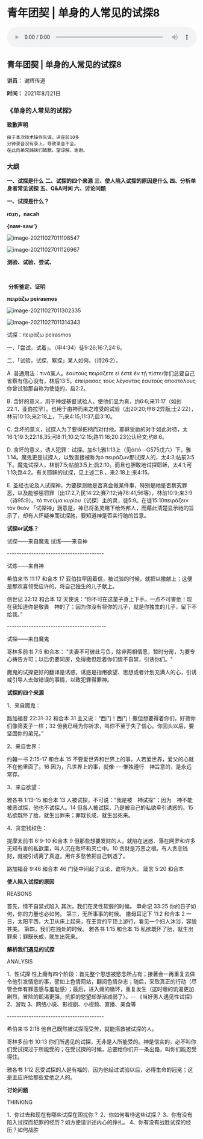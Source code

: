 # 青年团契 | 单身的人常见的试探8

<audio style="width: 100%;" preload="false" controls controlslist="nodownload"><source src="http://file.simai.life/audio/mp3/2021/dantuan_8_210821.MP3" type="audio/mpeg">Your browser does not support the audio element.</audio>

## 青年团契 | 单身的人常见的试探8

**讲员：** 谢辉传道

**时间：** 2021年8月21日

### 《单身的人常见的试探》

**致歉声明**

```
由于本次技术操作失误，讲座前10多
分钟录音没有录上，导致录音不全。
在此向弟兄姊妹们致歉。望谅解，谢谢。
```

### **大纲**

**一、试探是什么**
**二、试探的四个来源**
**三、使人陷入试探的原因是什么**
**四、分析单身者常见试探**
**五、Q&A时间**
**六、讨论问题**



**一、试探是什么？**

**תְנַסּ֔וּ，nacah** 

**{naw-saw’}** 

![image-20211027011108547](C:\Users\leepe\AppData\Roaming\Typora\typora-user-images\image-20211027011108547.png)

![image-20211027011126967](C:\Users\leepe\AppData\Roaming\Typora\typora-user-images\image-20211027011126967.png)

**测验、试验、尝试、**

​			

​													**分析鉴定、证明**

**πειράζω peirasmos**

![image-20211027011302335](C:\Users\leepe\AppData\Roaming\Typora\typora-user-images\image-20211027011302335.png)

![image-20211027011314343](C:\Users\leepe\AppData\Roaming\Typora\typora-user-images\image-20211027011314343.png)

试探：πειράζω peirasmos

一、「尝试，试着」。（申4:34）徒9:26;16:7;24:6。

二、「试验，试探，察探」某人如何。（诗26:2）。

A. 普通用法：τινά某人。ἑαυτοὺς πειράζετε εἰ ἐστὲ ἐν τῇ πίστει你们总要自己省察有信心没有，林后13:5。ἐπείρασας τοὺς λέγοντας ἑαυτοὺς ἀποστόλους你曾试验那自称为使徒的，启2:2。

B. 含好的意义，用于神或基督试验人，使他们显为真，约6:6;来11:17（如创22:1，亚伯拉罕）。也用于由神而来之难受的试验（出20:20;申8:2异版;士2:22），林前10:13;来2:18上，下;来4:15;11:37;启3:10。

C. 含坏的意义，试探人为了要得把柄而对付他。耶稣受祂的对手如此对待，太16:1;19:3;22:18,35;可8:11;10:2;12:15;路11:16;20:23公认经文;约8:6。

D. 含坏的意义，诱人犯罪：试探。加6:1;雅1:13上（见ἀπό－G575戊六）下，雅1:14。魔鬼更是试探人，以致直接被称为ὁ πειράζων那试探人的，太4:3;帖前3:5下。魔鬼试探人，林前7:5;帖前3:5上;启2:10。而且也胆敢地试探耶稣，太4:1;可1:13;路4:2。有关耶稣的试探，见上述二B.，来2:18上;来4:15。

E. 圣经也论及人试探神，为要探测祂是否真会做某件事，特别是祂是否察究罪恶，以及能够惩罚罪（出17:2,7;民14:22;赛7:12;诗78:41,56等），林前10:9;来3:9（诗95:9）。τὸ πνεῦμα κυρίου〔试探〕主的灵，徒5:9。在徒15:10πειράζειν τὸν θεόν 「试探神」涵意是，神已将圣灵赐下给外邦人，而藉此清楚显示祂的旨示了，却有人怀疑神而试探祂，要知道神是否实行祂的旨意。

 

**试探or试炼？**

试探——来自魔鬼
试炼——来自神

\----------------------------------------

试炼——来自神

希伯来书 11:17 和合本
17 亚伯拉罕因着信，被试验的时候，就把以撒献上；这便是那欢喜领受应许的，将自己独生的儿子献上。

创世记 22:12 和合本
12 天使说：“你不可在这童子身上下手。一点不可害他！现在我知道你是敬畏　神的了；因为你没有将你的儿子，就是你独生的儿子，留下不给我。”

\-----------------------------------------

试探——来自魔鬼

哥林多前书 7:5 和合本：
"夫妻不可彼此亏负，除非两相情愿，暂时分房，为要专心祷告方可；以后仍要同房，免得撒但趁着你们情不自禁，引诱你们。"

魔鬼的试探更好的翻译是诱惑，诱惑是指用欲望、思想或者计划充满人的心，引诱或引导人去做错误的事情，以致犯罪得罪神。

 

**试探的四个来源**

1、来自魔鬼：

路加福音 22:31-32 和合本
31 主又说：“西门！西门！撒但想要得着你们，好筛你们像筛麦子一样；32 但我已经为你祈求，叫你不至于失了信心。你回头以后，要坚固你的弟兄。”

2、来自世界：

约翰一书 2:15-17 和合本
15 不要爱世界和世界上的事。人若爱世界，爱父的心就不在他里面了。16 因为，凡世界上的事，就像······惟独遵行　神旨意的，是永远常存。

3、来自欲望：

雅各书 1:13-15 和合本
13 人被试探，不可说：“我是被　神试探”；因为　神不能被恶试探，他也不试探人。14 但各人被试探，乃是被自己的私欲牵引诱惑的。15 私欲既怀了胎，就生出罪来；罪既长成，就生出死来。

4、贪恋钱权色：

提摩太前书 6:9-10 和合本
9 但那些想要发财的人，就陷在迷惑、落在网罗和许多无知有害的私欲里，叫人沉在败坏和灭亡中。10 贪财是万恶之根。有人贪恋钱财，就被引诱离了真道，用许多愁苦把自己刺透了。

路加福音 9:46 和合本
46 门徒中间起了议论，谁将为大。
箴言 5:20 和合本



**使人陷入试探的原因**

 REASONS 

首先，情不自禁式陷入 
其次，我们在灵性软弱的时候。 
申命记 33:25 你的日子如何，你的力量也必如何。
第三，无所事事的时候。 
撒母耳记下 11:2 和合本
2 一日，太阳平西，大卫从床上起来，在王宫的平顶上游行，看见一个妇人沐浴，容貌甚美。
第四，我们在独处的时候。 
雅各书‬ 1:15 和合本
15 私欲既怀了胎，就生出罪来；罪既长成，就生出死来。



**解析我们遇见的试探**

 ANALYSIS

 1、性试探
性上癮有四个阶段：首先整个思想被慾念所占有；接著会一再重复去做令他引发情慾的事，譬如上色情网站，翻阅色情杂志；随后，采取真正的行动（尽管会伴有罪恶感与羞耻感）；最后，进入癮的循环，重复发生（这时癮的饥渴更加剧烈，冒险的飢渴更强，抗拒的慾望却渐渐减弱了）。-- 《当好男人遇见性试探》
2、游戏
3、网络小说、影视剧、小视频、直播、美食等

\----------------------------------------

希伯来书 2:18
他自己既然被试探而受苦，就能搭救被试探的人。

哥林多前书 10:13
你们所遇见的试探，无非是人所能受的。神是信实的，必不叫你们受试探过于所能受的；在受试探的时候，总要给你们开一条出路，叫你们能忍受得住。

雅各书 1:12
忍受试探的人是有福的，因为他经过试验以后，必得生命的冠冕；这是主应许给那些爱他之人的。



**讨论问题**

 THINKING

1、你过去和现在有哪些试探在困扰你？
2、你如何看待这些试探？
3、你有没有陷入试探而犯罪的经历？如方便请讲述内心的挣扎。
4、你有没有战胜试探的经历？如何战胜
